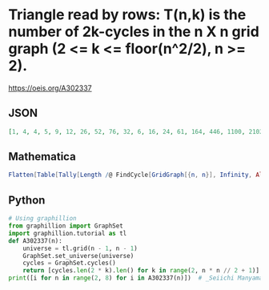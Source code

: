 # Triangle read by rows: T\(n,k\) is the number of 2k\-cycles in the n X n grid graph \(2 <\= k <\= floor\(n^2/2\), n \>\= 2\)\.
https://oeis.org/A302337
## JSON
```JSON
[1, 4, 4, 5, 9, 12, 26, 52, 76, 32, 6, 16, 24, 61, 164, 446, 1100, 2102, 2436, 1874, 900, 226, 25, 40, 110, 332, 1070, 3504, 11144, 32172, 77874, 146680, 217470, 255156, 233786, 158652, 69544, 13732, 1072, 36, 60, 173, 556, 1942, 7092, 26424, 97624, 346428, 1136164, 3313812, 8342388, 18064642, 33777148, 54661008, 76165128, 89790912, 86547168, 64626638, 34785284, 12527632, 2677024, 255088]
```
## Mathematica
```Mathematica
Flatten[Table[Tally[Length /@ FindCycle[GridGraph[{n, n}], Infinity, All]][[All, 2]], {n, 6}]] (* _Eric W. Weisstein_, Mar 26 2021 *)
```
## Python
```Python
# Using graphillion
from graphillion import GraphSet
import graphillion.tutorial as tl
def A302337(n):
    universe = tl.grid(n - 1, n - 1)
    GraphSet.set_universe(universe)
    cycles = GraphSet.cycles()
    return [cycles.len(2 * k).len() for k in range(2, n * n // 2 + 1)]
print([i for n in range(2, 8) for i in A302337(n)])  # _Seiichi Manyama_, Mar 29 2020
```
